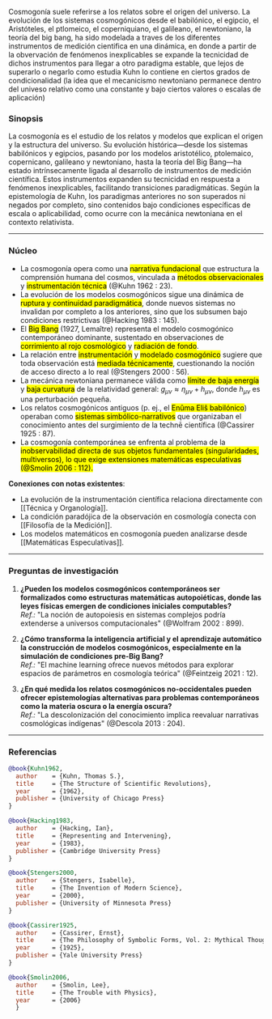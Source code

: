 
Cosmogonía suele referirse a los relatos sobre el origen del universo. La evolución de los sistemas cosmogónicos desde el babilónico, el egipcio, el Aristóteles, el ptlomeico, el coperniquiano, el galileano, el newtoniano, la teoría del big bang, ha sido modelada a traves de los diferentes instrumentos de medición cientifica en una dinámica, en donde a partir de la obvervación de fenómenos inexplicables se expande la tecnicidad de dichos instrumentos para llegar a otro paradigma estable, que lejos de superarlo o negarlo como estudia Kuhn lo contiene en ciertos grados de condicionalidad (la idea que el mecanicismo newtoniano permanece dentro del univeso relativo como una constante y bajo ciertos valores o escalas de aplicación)



### Sinopsis
La cosmogonía es el estudio de los relatos y modelos que explican el origen y la estructura del universo. Su evolución histórica—desde los sistemas babilónicos y egipcios, pasando por los modelos aristotélico, ptolemaico, copernicano, galileano y newtoniano, hasta la teoría del Big Bang—ha estado intrínsecamente ligada al desarrollo de instrumentos de medición científica. Estos instrumentos expanden su tecnicidad en respuesta a fenómenos inexplicables, facilitando transiciones paradigmáticas. Según la epistemología de Kuhn, los paradigmas anteriores no son superados ni negados por completo, sino contenidos bajo condiciones específicas de escala o aplicabilidad, como ocurre con la mecánica newtoniana en el contexto relativista.

---

### Núcleo

- La cosmogonía opera como una <mark class='hltr-blue'>narrativa fundacional</mark> que estructura la comprensión humana del cosmos, vinculada a <mark class='hltr-orange'>métodos observacionales</mark> y <mark class='hltr-orange'>instrumentación técnica</mark> (@Kuhn 1962 : 23).  
- La evolución de los modelos cosmogónicos sigue una dinámica de <mark class='hltr-green'>ruptura y continuidad paradigmática</mark>, donde nuevos sistemas no invalidan por completo a los anteriores, sino que los subsumen bajo condiciones restrictivas (@Hacking 1983 : 145).  
- El <mark class='hltr-yellow'>Big Bang</mark> (1927, Lemaître) representa el modelo cosmogónico contemporáneo dominante, sustentado en observaciones de <mark class='hltr-blue'>corrimiento al rojo cosmológico</mark> y <mark class='hltr-blue'>radiación de fondo</mark>.  
- La relación entre <mark class='hltr-blue'>instrumentación</mark> y <mark class='hltr-blue'>modelado cosmogónico</mark> sugiere que toda observación está <mark class='hltr-red'>mediada técnicamente</mark>, cuestionando la noción de acceso directo a lo real (@Stengers 2000 : 56).  
- La mecánica newtoniana permanece válida como <mark class='hltr-blue'>límite de baja energía</mark> y <mark class='hltr-blue'>baja curvatura</mark> de la relatividad general: $g_{\mu\nu} \approx \eta_{\mu\nu} + h_{\mu\nu}$, donde $h_{\mu\nu}$ es una perturbación pequeña.  
- Los relatos cosmogónicos antiguos (p. ej., el <mark class='hltr-yellow'>Enûma Eliš babilónico</mark>) operaban como <mark class='hltr-purple'>sistemas simbólico-narrativos</mark> que organizaban el conocimiento antes del surgimiento de la technē científica (@Cassirer 1925 : 87).  
- La cosmogonía contemporánea se enfrenta al problema de la <mark class='hltr-red'>inobservabilidad directa</mathark> de sus objetos fundamentales (singularidades, multiversos), lo que exige extensiones matemáticas especulativas (@Smolin 2006 : 112).

**Conexiones con notas existentes**:  
- La evolución de la instrumentación científica relaciona directamente con [[Técnica y Organología]].  
- La condición paradójica de la observación en cosmología conecta con [[Filosofía de la Medición]].  
- Los modelos matemáticos en cosmogonía pueden analizarse desde [[Matemáticas Especulativas]].

---

### Preguntas de investigación

1. **¿Pueden los modelos cosmogónicos contemporáneos ser formalizados como estructuras matemáticas autopoiéticas, donde las leyes físicas emergen de condiciones iniciales computables?**  
   *Ref.:* "La noción de autopoiesis en sistemas complejos podría extenderse a universos computacionales" (@Wolfram 2002 : 899).  

2. **¿Cómo transforma la inteligencia artificial y el aprendizaje automático la construcción de modelos cosmogónicos, especialmente en la simulación de condiciones pre-Big Bang?**  
   *Ref.:* "El machine learning ofrece nuevos métodos para explorar espacios de parámetros en cosmología teórica" (@Feintzeig 2021 : 12).  

3. **¿En qué medida los relatos cosmogónicos no-occidentales pueden ofrecer epistemologías alternativas para problemas contemporáneos como la materia oscura o la energía oscura?**  
   *Ref.:* "La descolonización del conocimiento implica reevaluar narrativas cosmológicas indígenas" (@Descola 2013 : 204).

---

### Referencias

```bibtex
@book{Kuhn1962,
  author    = {Kuhn, Thomas S.},
  title     = {The Structure of Scientific Revolutions},
  year      = {1962},
  publisher = {University of Chicago Press}
}

@book{Hacking1983,
  author    = {Hacking, Ian},
  title     = {Representing and Intervening},
  year      = {1983},
  publisher = {Cambridge University Press}
}

@book{Stengers2000,
  author    = {Stengers, Isabelle},
  title     = {The Invention of Modern Science},
  year      = {2000},
  publisher = {University of Minnesota Press}
}

@book{Cassirer1925,
  author    = {Cassirer, Ernst},
  title     = {The Philosophy of Symbolic Forms, Vol. 2: Mythical Thought},
  year      = {1925},
  publisher = {Yale University Press}
}

@book{Smolin2006,
  author    = {Smolin, Lee},
  title     = {The Trouble with Physics},
  year      = {2006}
  }
```



